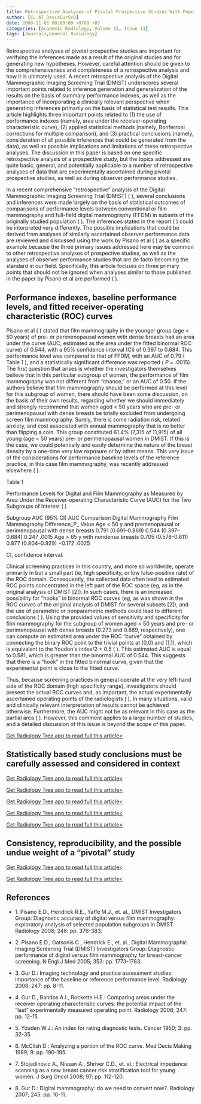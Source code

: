 ```yaml
---
title: Retrospective Analyses of Pivotal Prospective Studies With Population Segmentation—Statistically Based Inferences and Clinical Relevance
author: [CL_AT_DavidGurScD]
date: 2008-11-01 00:00:00 +0700 +07
categories: [Academic Radiology, Volume 15, Issue 11]
tags: [Journals,General Radiology]
---
```

Retrospective analyses of pivotal prospective studies are important for verifying the inferences made as a result of the original studies and for generating new hypotheses. However, careful attention should be given to the comprehensiveness and completeness of a retrospective analysis and how it is ultimately used. A recent retrospective analysis of the Digital Mammographic Imaging Screening Trial (DMIST) underscores several important points related to inference generation and generalization of the results on the basis of summary performance indexes, as well as the importance of incorporating a clinically relevant perspective when generating inferences primarily on the basis of statistical test results. This article highlights three important points related to (1) the use of performance indexes (namely, area under the receiver-operating characteristic curve), (2) applied statistical methods (namely, Bonferroni corrections for multiple comparison), and (3) practical conclusions (namely, consideration of all possible inferences that could be generated from the data), as well as possible implications and limitations of these retrospective analyses. The discussion in this paper is based on one specific retrospective analysis of a prospective study, but the topics addressed are quite basic, general, and potentially applicable to a number of retrospective analyses of data that are experimentally ascertained during pivotal prospective studies, as well as during observer performance studies.

In a recent comprehensive “retrospective” analysis of the Digital Mammographic Imaging Screening Trial (DMIST) ( ), several conclusions and inferences were made largely on the basis of statistical outcomes of comparisons of performance levels between conventional or film mammography and full-field digital mammography (FFDM) in subsets of the originally studied population ( ). The inferences stated in the report ( ) could be interpreted very differently. The possible implications that could be derived from analyses of similarly ascertained observer performance data are reviewed and discussed using the work by Pisano et al ( ) as a specific example because the three primary issues addressed here may be common to other retrospective analyses of prospective studies, as well as the analyses of observer performance studies that are de facto becoming the standard in our field. Specifically, this article focuses on three primary points that should not be ignored when analyses similar to those published in the paper by Pisano et al are performed ( ).

## Performance indexes, baseline performance levels, and fitted receiver-operating characteristic (ROC) curves

Pisano et al ( ) stated that film mammography in the younger group (age < 50 years) of pre- or perimenopausal women with dense breasts had an area under the curve (AUC; estimated as the area under the fitted binormal ROC curve) of 0.544, with a 95% confidence interval (CI) of 0.397 to 0.684. This performance level was compared to that of FFDM, with an AUC of 0.79 (  Table 1 ), and a statistically significant difference was reported ( _P_ = .0015). The first question that arises is whether the investigators themselves believe that in this particular subgroup of women, the performance of film mammography was not different from “chance,” or an AUC of 0.50. If the authors believe that film mammography should be performed at this level for this subgroup of women, there should have been some discussion, on the basis of their own results, regarding whether we should immediately and strongly recommend that women aged < 50 years who are pre- or perimenopausal with dense breasts be totally excluded from undergoing screen film mammography. Surely, there is some radiation risk, related anxiety, and cost associated with annual mammography that is no better than flipping a coin. This group constituted 61.4% (7,315 of 11,915) of all young (age < 50 years) pre- or perimenopausal women in DMIST. If this is the case, we could potentially and easily determine the nature of the breast density by a one-time very low exposure or by other means. This very issue of the considerations for performance baseline levels of the reference practice, in this case film mammography, was recently addressed elsewhere ( ).

Table 1


Performance Levels for Digital and Film Mammography as Measured by Area Under the Receiver-operating Characteristic Curve (AUC) for the Two Subgroups of Interest ( )


Subgroup AUC (95% CI) AUC Comparison Digital Mammography Film Mammography Difference_P_ Value Age < 50 y and premenopausal or perimenopausal with dense breasts 0.791 (0.691–0.869) 0.544 (0.397–0.684) 0.247 .0015 Age > 65 y with nondense breasts 0.705 (0.578–0.811) 0.877 (0.804–0.929) −0.172 .0025

CI, confidence interval.


Clinical screening practices in this country, and more so worldwide, operate primarily in but a small part (ie, high specificity, or low false-positive rate) of the ROC domain. Consequently, the collected data often lead to estimated ROC points concentrated in the left part of the ROC space (eg, as in the original analysis of DMIST \[2\]). In such cases, there is an increased possibility for “hooks” in binormal ROC curves (eg, as was shown in the ROC curves of the original analysis of DMIST for several subsets \[2\]), and the use of parametric or nonparametric methods could lead to different conclusions ( ). Using the provided values of sensitivity and specificity for film mammography for the subgroup of women aged < 50 years and pre- or perimenopausal with dense breasts (0.273 and 0.889, respectively), one can compute an estimated area under the ROC “curve” obtained by connecting the binary ROC point to the trivial points at (0,0) and (1,1), which is equivalent to the Youden's index/2 + 0.5 ( ). This estimated AUC is equal to 0.581, which is greater than the binormal AUC of 0.544. This suggests that there is a “hook” in the fitted binormal curve, given that the experimental point is close to the fitted curve.

Thus, because screening practices in general operate at the very left-hand side of the ROC domain (high specificity range), investigators should present the actual ROC curves and, as important, the actual experimentally ascertained operating points of the radiologists ( ). In many situations, valid and clinically relevant interpretation of results cannot be achieved otherwise. Furthermore, the AUC might not be as relevant in this case as the partial area ( ). However, this comment applies to a large number of studies, and a detailed discussion of this issue is beyond the scope of this paper.

[Get Radiology Tree app to read full this article<](https://clinicalpub.com/app)

## Statistically based study conclusions must be carefully assessed and considered in context

[Get Radiology Tree app to read full this article<](https://clinicalpub.com/app)

[Get Radiology Tree app to read full this article<](https://clinicalpub.com/app)

[Get Radiology Tree app to read full this article<](https://clinicalpub.com/app)

[Get Radiology Tree app to read full this article<](https://clinicalpub.com/app)

[Get Radiology Tree app to read full this article<](https://clinicalpub.com/app)

## Consistency, reproducibility, and the possible undue weight of a “pivotal” study

[Get Radiology Tree app to read full this article<](https://clinicalpub.com/app)

[Get Radiology Tree app to read full this article<](https://clinicalpub.com/app)

## References

- 1\. Pisano E.D., Hendrick R.E., Yaffe M.J., et. al., DMIST Investigators Group: Diagnostic accuracy of digital versus film mammography: exploratory analysis of selected population subgroups in DMIST. Radiology 2008; 246: pp. 376-383.


- 2\. Pisano E.D., Gatsonis C., Hendrick E., et. al., Digital Mammographic Imaging Screening Trial (DMIST) Investigators Group: Diagnostic performance of digital versus film mammography for breast-cancer screening. N Engl J Med 2005; 353: pp. 1773-1783.


- 3\. Gur D.: Imaging technology and practice assessment studies: importance of the baseline or reference performance level. Radiology 2008; 247: pp. 8-11.


- 4\. Gur D., Bandos A.I., Rockette H.E.: Comparing areas under the receiver operating characteristic curves: the potential impact of the “last” experimentally measured operating point. Radiology 2008; 247: pp. 12-15.


- 5\. Youden W.J.: An index for rating diagnostic tests. Cancer 1950; 3: pp. 32-35.


- 6\. McClish D.: Analyzing a portion of the ROC curve. Med Decis Making 1989; 9: pp. 190-195.


- 7\. Stojadinovic A., Nissan A., Shriver C.D., et. al.: Electrical impedance scanning as a new breast cancer risk stratification tool for young women. J Surg Oncol 2008; 97: pp. 112-120.


- 8\. Gur D.: Digital mammography: do we need to convert now?. Radiology 2007; 245: pp. 10-11.